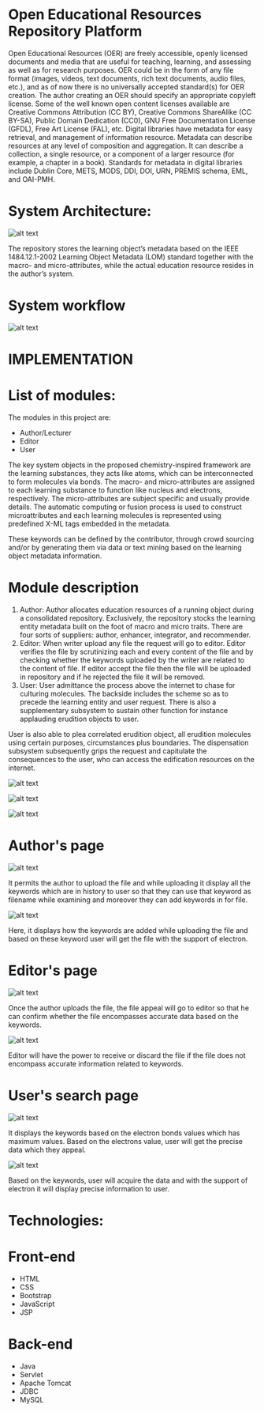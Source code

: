 # Open Educational Resources Repository Platform

Open Educational Resources (OER) are freely accessible, openly licensed documents and media that are useful for teaching, learning, and assessing as well as for research purposes. OER could be in the form of any file format (images, videos, text documents, rich text documents, audio files, etc.), and as of now there is no universally accepted standard(s) for OER creation. The author creating an OER should specify an appropriate copyleft license. Some of the well known open content licenses available are Creative Commons Attribution (CC BY), Creative Commons ShareAlike (CC BY-SA), Public Domain Dedication (CC0), GNU Free Documentation License (GFDL), Free Art License (FAL), etc. Digital libraries have metadata for easy retrieval, and management of information resource. Metadata can describe resources at any level of composition and aggregation. It can describe a collection, a single resource, or a component of a larger resource (for example, a chapter in a book). Standards for metadata in digital libraries include Dublin Core, METS, MODS, DDI, DOI, URN, PREMIS schema, EML, and OAI-PMH.

# System Architecture:

![alt text](https://res.cloudinary.com/web-dev-app/image/upload/v1619696006/Screenshot_531_xuq9kz.png)

The repository stores the learning object’s metadata based on the IEEE 1484.12.1-2002 Learning Object Metadata (LOM) standard together with the macro- and micro-attributes, while the actual education resource resides in the author’s system.

# System workflow

![alt text](https://res.cloudinary.com/web-dev-app/image/upload/v1619696006/Screenshot_532_ijfxwy.png)

# IMPLEMENTATION

# List of modules:

The modules in this project are:

- Author/Lecturer
- Editor
- User

The key system objects in the proposed chemistry-inspired framework are the learning substances, they acts like atoms, which can be interconnected to form molecules via bonds. The macro- and micro-attributes are assigned to each learning substance to function like nucleus and electrons, respectively. The micro-attributes are subject specific and usually provide details. The automatic computing or fusion process is used to construct microattributes and each learning molecules is represented using predefined X-ML tags embedded in the metadata.

These keywords can be defined by the contributor, through crowd sourcing and/or by generating them via data or text mining based on the learning object metadata information.

# Module description

1. Author: Author allocates education resources of a running object during a consolidated repository. Exclusively, the repository stocks the learning entity metadata built on the foot of macro and micro traits. There are four sorts of suppliers: author, enhancer, integrator, and recommender.
2. Editor: When writer upload any file the request will go to editor. Editor verifies the file by scrutinizing each and every content of the file and by checking whether the keywords uploaded by the writer are related to the content of file. If editor accept the file then the file will be uploaded in repository and if he rejected the file it will be removed.
3. User: User admittance the process above the internet to chase for culturing molecules. The backside includes the scheme so as to precede the learning entity and user request. There is also a supplementary subsystem to sustain other function for instance applauding erudition objects to user.

User is also able to plea correlated erudition object, all erudition molecules using certain purposes, circumstances plus boundaries. The dispensation subsystem subsequently grips the request and capitulate the consequences to the user, who can access the edification resources on the internet.

![alt text](https://res.cloudinary.com/web-dev-app/image/upload/v1619695309/Screenshot_522_hinn1g.png)

![alt text](https://res.cloudinary.com/web-dev-app/image/upload/v1619695308/Screenshot_523_mcxck7.png)

![alt text](https://res.cloudinary.com/web-dev-app/image/upload/v1619695503/Screenshot_530_ubwe6q.png)

# Author's page

![alt text](https://res.cloudinary.com/web-dev-app/image/upload/v1619695309/Screenshot_524_csoxvi.png)

It permits the author to upload the file and while uploading it display all the keywords which are in history to user so that they can use that keyword as filename while examining and moreover they can add keywords in for file.

![alt text](https://res.cloudinary.com/web-dev-app/image/upload/v1619695309/Screenshot_525_oduiap.png)

Here, it displays how the keywords are added while uploading the file and based on these keyword user will get the file with the support of electron.

# Editor's page

![alt text](https://res.cloudinary.com/web-dev-app/image/upload/v1619695310/Screenshot_526_im2rep.png)

Once the author uploads the file, the file appeal will go to editor so that he can confirm whether the file encompasses accurate data based on the keywords.

![alt text](https://res.cloudinary.com/web-dev-app/image/upload/v1619695310/Screenshot_527_jurucn.png)

Editor will have the power to receive or discard the file if the file does not encompass accurate information related to keywords.

# User's search page

![alt text](https://res.cloudinary.com/web-dev-app/image/upload/v1619695309/Screenshot_528_oq31gk.png)

It displays the keywords based on the electron bonds values which has maximum values. Based on the electrons value, user will get the precise data which they appeal.

![alt text](https://res.cloudinary.com/web-dev-app/image/upload/v1619695309/Screenshot_529_z0w08s.png)

Based on the keywords, user will acquire the data and with the support of electron it will display precise information to user.

# Technologies:

# Front-end

- HTML
- CSS
- Bootstrap
- JavaScript
- JSP

# Back-end

- Java
- Servlet
- Apache Tomcat
- JDBC
- MySQL
